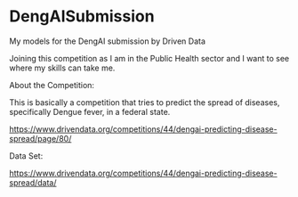 # DengAISubmission
My models for the DengAI submission by Driven Data

Joining this competition as I am in the Public Health sector and I want to see where my skills can take me.

About the Competition:

This is basically a competition that tries to predict the spread of diseases, specifically Dengue fever, in a federal state. 

https://www.drivendata.org/competitions/44/dengai-predicting-disease-spread/page/80/

Data Set:

https://www.drivendata.org/competitions/44/dengai-predicting-disease-spread/data/
